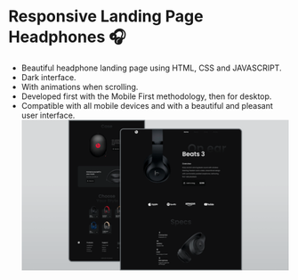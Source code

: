 # Responsive Landing Page Headphones 🎧
 - Beautiful headphone landing page using HTML, CSS and JAVASCRIPT.
 - Dark interface.
 - With animations when scrolling.
 - Developed first with the Mobile First methodology, then for desktop.
 - Compatible with all mobile devices and with a beautiful and pleasant user interface.
![](/preview.png)
